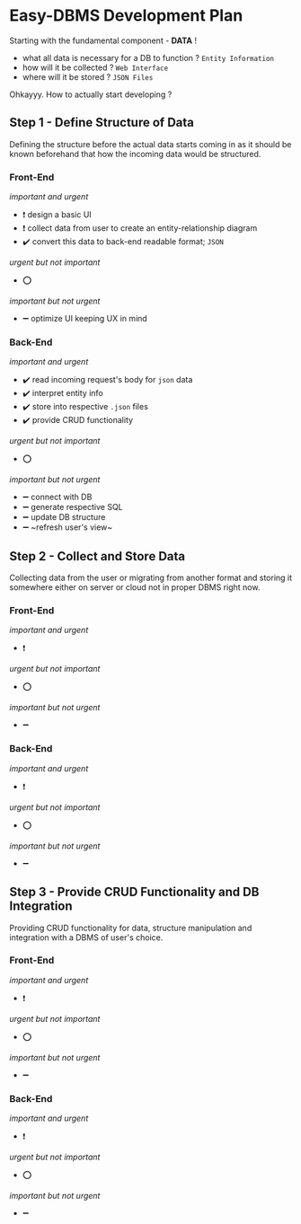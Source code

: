 # Easy-DBMS Development Plan

Starting with the fundamental component - **DATA** !
- what all data is necessary for a DB to function ? `Entity Information`
- how will it be collected ? `Web Interface`
- where will it be stored ? `JSON Files`

Ohkayyy. How to actually start developing ?

## Step 1 - Define Structure of Data

Defining the structure before the actual data starts coming in as it should be known beforehand that how the incoming data would be structured.

### Front-End

*important and urgent*
- :heavy_exclamation_mark:  design a basic UI
- :heavy_exclamation_mark:  collect data from user to create an entity-relationship diagram
- :heavy_check_mark:  convert this data to back-end readable format; `JSON`

*urgent but not important*
- :o:

*important but not urgent*
- :heavy_minus_sign:  optimize UI keeping UX in mind

### Back-End

*important and urgent*
- :heavy_check_mark:  read incoming request's body for `json` data
- :heavy_check_mark:  interpret entity info
- :heavy_check_mark:  store into respective `.json` files
- :heavy_check_mark:  provide CRUD functionality

*urgent but not important*
- :o:

*important but not urgent*
- :heavy_minus_sign:  connect with DB
- :heavy_minus_sign:  generate respective SQL
- :heavy_minus_sign:  update DB structure
- :heavy_minus_sign:  ~refresh user's view~

## Step 2 - Collect and Store Data
Collecting data from the user or migrating from another format and storing it somewhere either on server or cloud not in proper DBMS right now.

### Front-End

*important and urgent*
- :heavy_exclamation_mark:

*urgent but not important*
- :o:

*important but not urgent*
- :heavy_minus_sign:

### Back-End

*important and urgent*
- :heavy_exclamation_mark:

*urgent but not important*
- :o:

*important but not urgent*
- :heavy_minus_sign:

## Step 3 - Provide CRUD Functionality and DB Integration
Providing CRUD functionality for data, structure manipulation and integration with a DBMS of user's choice.

### Front-End

*important and urgent*
- :heavy_exclamation_mark:

*urgent but not important*
- :o:

*important but not urgent*
- :heavy_minus_sign:

### Back-End

*important and urgent*
- :heavy_exclamation_mark:

*urgent but not important*
- :o:

*important but not urgent*
- :heavy_minus_sign:
